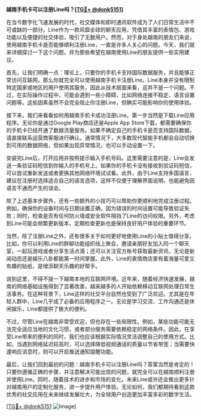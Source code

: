 **越南手机卡可以注册Line吗？[[TG💪+ @donk5151](https://t.me/s/donk5151)]**

在当今数字化飞速发展的时代，社交媒体和即时通讯软件成为了人们日常生活中不可或缺的一部分。Line作为一款风靡全球的聊天应用，凭借其丰富的表情包、游戏功能以及便捷的社交体验，吸引了无数用户。然而，对于身处越南的朋友们来说，使用越南手机卡是否能够顺利注册Line，一直是许多人关心的问题。今天，我们就来详细探讨一下这个问题，并为那些希望在越南使用Line的朋友提供一些实用建议。

首先，让我们明确一点：理论上，只要你的手机卡支持国际数据服务，并且能够正常访问互联网，那么你就完全可以使用越南手机卡注册Line。Line本身并没有限制特定国家或地区的用户使用其服务，因此从技术层面来看，这并不是一个问题。不过，在实际操作过程中，可能会遇到一些小障碍，比如网络连接不稳定、语言设置问题等。这些因素虽然不会完全阻止你注册Line，但确实可能影响你的使用体验。

接下来，我们来看看如何用越南手机卡成功注册Line。第一步当然是下载Line应用程序。无论你是通过Google Play商店还是Apple App Store下载，都需要确保你的手机卡已经开通了数据流量服务。如果不确定自己的手机卡是否支持国际数据，请直接联系运营商客服进行确认。通常情况下，大多数现代智能手机都会自动切换到可用的数据网络，但如果出现异常情况，也可以手动设置一下。

安装完Line后，打开应用并按照提示输入手机号码。这里需要注意的是，Line会发送一条验证码短信到你输入的手机号上。如果你的手机卡没有接收到验证码短信，可以尝试重新发送或者更换其他网络环境试试看。此外，由于Line支持多国语言，建议在注册时选择适合自己的语言选项，这样不仅便于理解界面说明，也能避免因语言不通而产生的误会。

除了上述基本步骤外，还有一些额外的小技巧可以帮助你更顺利地完成注册过程。例如，确保你的设备时间与日期设置正确，因为错误的时间设置可能导致验证失败；同时，检查是否有任何防火墙或安全软件阻挡了Line的访问权限。另外，考虑到Line可能会频繁更新版本，定期检查更新也是保持良好用户体验的重要环节。

当然，除了注册Line之外，还有很多关于如何更好地使用Line的小贴士值得分享。比如，你可以利用Line的群聊功能组织线上聚会，邀请亲朋好友加入同一个聊天室，一起玩游戏或者分享生活点滴；还可以关注官方账号获取最新资讯，无论是新闻动态还是娱乐八卦都能第一时间掌握。此外，Line的表情商店里有着海量可爱又有趣的贴纸，是增添聊天乐趣的好帮手。

说到这里，不得不提一下越南本地的互联网环境。近年来，随着经济快速发展，越南的网络基础设施得到了显著改善，越来越多的人开始依赖移动互联网处理日常生活事务。在这种背景下，Line这样的社交平台自然也受到了广泛欢迎。尤其是在年轻人群中，Line几乎成了必备的应用程序之一。无论是学习交流、工作沟通还是休闲娱乐，Line都提供了极大的便利。

不过，尽管Line在越南非常受欢迎，但也存在一些局限性。例如，某些功能可能无法完全适应当地的文化习惯，或者部分服务需要依赖稳定的网络条件。因此，在享受Line带来的便利的同时，我们也应该根据实际情况灵活调整自己的使用方式。比如，当遇到网络延迟较高时，可以选择降低视频通话的质量以节省带宽；当需要快速响应消息时，则可以开启推送通知提醒功能。

最后，让我们回到最初的问题：越南手机卡可以注册Line吗？答案当然是肯定的！只要你遵循正确的步骤，并注意解决可能出现的问题，就完全可以在越南顺利注册并使用Line。同时，随着技术的进步和市场的变化，未来Line或许还会推出更多针对越南用户的定制化服务，进一步提升用户体验。无论如何，我们都期待看到这款优秀的社交应用在未来继续发展壮大，为全球用户创造更加丰富多彩的数字生活。

[[TG💪+ @donk5151](https://t.me/s/donk5151) ![Image](https://i.postimg.cc/rwNCRYN7/Snipaste-2025-04-30-17-27-05.png)]